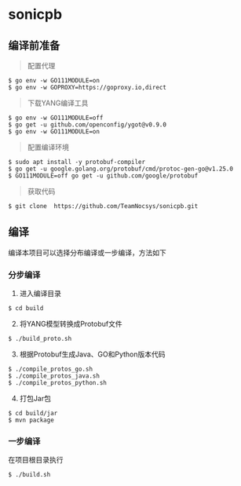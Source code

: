 # sonicpb

## 编译前准备
> 配置代理

```shell
$ go env -w GO111MODULE=on
$ go env -w GOPROXY=https://goproxy.io,direct
```

> 下载YANG编译工具

```shell
$ go env -w GO111MODULE=off
$ go get -u github.com/openconfig/ygot@v0.9.0
$ go env -w GO111MODULE=on
```

> 配置编译环境

```shell
$ sudo apt install -y protobuf-compiler
$ go get -u google.golang.org/protobuf/cmd/protoc-gen-go@v1.25.0
$ GO111MODULE=off go get -u github.com/google/protobuf
```

> 获取代码

```shell
$ git clone  https://github.com/TeamNocsys/sonicpb.git
```

## 编译

编译本项目可以选择分布编译或一步编译，方法如下

### 分步编译

1. 进入编译目录

```shell
$ cd build
```

2. 将YANG模型转换成Protobuf文件

```shell
$ ./build_proto.sh
```

3. 根据Protobuf生成Java、GO和Python版本代码

```shell
$ ./compile_protos_go.sh
$ ./compile_protos_java.sh
$ ./compile_protos_python.sh
```

4. 打包Jar包

```shell
$ cd build/jar
$ mvn package
```

### 一步编译

在项目根目录执行
```shell
$ ./build.sh
```
